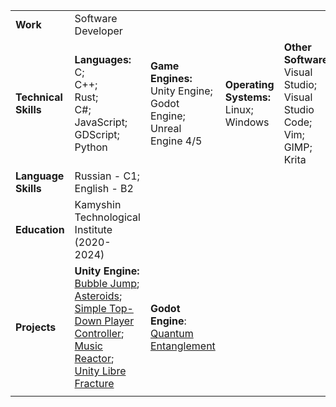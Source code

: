|                      |                                                                                                                                                                                                                                                                                                                                                                                                     |                                                                                  |                                            |                                                                                    |                                                       |
|----------------------|-----------------------------------------------------------------------------------------------------------------------------------------------------------------------------------------------------------------------------------------------------------------------------------------------------------------------------------------------------------------------------------------------------|----------------------------------------------------------------------------------|--------------------------------------------|------------------------------------------------------------------------------------|-------------------------------------------------------|
| **Work**             | Software Developer                                                                                                                                                                                                                                                                                                                                                                                  |                                                                                  |                                            |                                                                                    |                                                       |
| **Technical Skills** | **Languages:**<br>C;<br>C++;<br>Rust;<br>C#;<br>JavaScript;<br>GDScript;<br>Python                                                                                                                                                                                                                                                                                                                        | **Game Engines:**<br>Unity Engine;<br>Godot Engine;<br>Unreal Engine 4/5           | **Operating Systems:**<br>Linux;<br>Windows | **Other Software:**<br>Visual Studio;<br>Visual Studio Code;<br>Vim;<br>GIMP;<br>Krita | **Other Skills:**<br>Writing documentation in Gitbook |
| **Language Skills**  | Russian - C1;<br>English - B2                                                                                                                                                                                                                                                                                                                                                                        |                                                                                  |                                            |                                                                                    |                                                       |
| **Education**        | Kamyshin Technological Institute<br>     (2020-2024)                                                                                                                                                                                                                                                                                                                                                |                                                                                  |                                            |                                                                                    |                                                       |
| **Projects**         | **Unity Engine:**<br>[Bubble Jump](https://github.com/dima13230/bubble-jump);<br>[Asteroids](https://github.com/dima13230/megame-task-1);<br>[Simple Top-Down Player Controller](https://www.youtube.com/watch?v=Mx5gopTOB2c);<br>[Music Reactor](https://assetstore.unity.com/packages/tools/audio/music-reactor-109041);<br>[Unity Libre Fracture](https://gitlab.com/dima13230/unity-libre-fracture) | **Godot Engine**:<br>[Quantum Entanglement](https://yandex.com/games/app/211226) |                                            |                                                                                    |                                                       |
|                      |                                                                                                                                                                                                                                                                                                                                                                                                     |                                                                                  |                                            |                                                                                    |                                                       |
